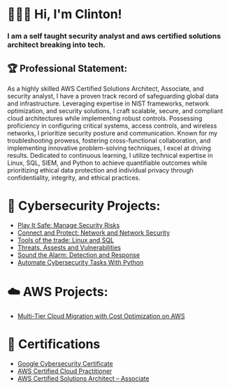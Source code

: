 <h1>👨🏾‍💻 Hi, I'm Clinton!</h1>

<h3>I am a self taught security analyst and aws certified solutions architect breaking into tech.</h3>

<h2>🏆 Professional Statement: </h2>

As a highly skilled AWS Certified Solutions Architect, Associate, and security analyst, I have a proven track record of safeguarding global data and infrastructure. Leveraging expertise in NIST frameworks, network optimization, and security solutions, I craft scalable, secure, and compliant cloud architectures while implementing robust controls. Possessing proficiency in configuring critical systems, access controls, and wireless networks, I prioritize security posture and communication. Known for my troubleshooting prowess, fostering cross-functional collaboration, and implementing innovative problem-solving techniques, I excel at driving results. Dedicated to continuous learning, I utilize technical expertise in Linux, SQL, SIEM, and Python to achieve quantifiable outcomes while prioritizing ethical data protection and individual privacy through confidentiality, integrity, and ethical practices.

<h1>🤖 Cybersecurity Projects:</h1>

- [Play It Safe: Manage Security Risks](https://github.com/clintonsenaye/Play-It-Safe-Manage-Security-Risks)
- [Connect and Protect: Network and Network Security](https://github.com/clintonsenaye/Connect-and-Protect-Network-and-Network-Security)
- [Tools of the trade: Linux and SQL](https://github.com/clintonsenaye/Tools-of-the-trade-Linux-and-SQL)
- [Threats, Assests and Vulnerabilities](https://github.com/clintonsenaye/Threats-Assests-and-Vulnerabilities)
- [Sound the Alarm: Detection and Response](https://github.com/clintonsenaye/Sound-the-Alarm-Detection-and-Response)
- [Automate Cybersecurity Tasks With Python](https://github.com/clintonsenaye/Automate-Cybersecurity-Tasks-With-Python)

<h1>☁️ AWS Projects:</h1>

- [Multi-Tier Cloud Migration with Cost Optimization on AWS](https://github.com/clintonsenaye/Multi-Tier-Cloud-Migration-with-Cost-Optimization-on-AWS)

<h1>🏅 Certifications</h1>

- [Google Cybersecurity Certificate](https://www.credly.com/badges/e51ee6b4-5af9-4640-80e3-b2ba12c8c5f6/public_url)
- [AWS Certified Cloud Practitioner](https://www.credly.com/badges/ba59f111-ba4a-426d-a302-56e7cb449808/public_url)
- [AWS Certified Solutions Architect – Associate](https://www.credly.com/badges/54398c2e-cf86-4346-be5d-6a47d6f7debf/public_url)




